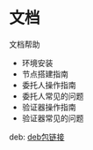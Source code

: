 # 文档

文档帮助

 
- 环境安装
- 节点搭建指南
- 委托人操作指南
- 委托人常见的问题
- 验证器操作指南
- 验证器常见的问题

deb: [deb包链接](https://github.com/HermitMatrixNetwork/HermitMatrixNetwork/releases/download/v0.0.2/hermitmatrixnetwork_0.0.2-dev_amd64.deb)